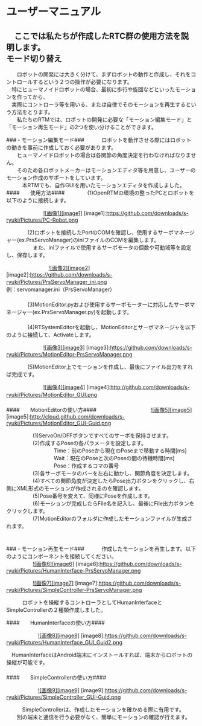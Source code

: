 ユーザーマニュアル
==================
　ここでは私たちが作成したRTC群の使用方法を説明します。
　  
モード切り替え
--------------
　　ロボットの開発には大きく分けて、まずロボットの動作と作成し、それをコントロールするという２つの操作が必要になります。  
　特にヒューマノイドロボットの場合、最初に歩行や旋回などといったモーションを作ってから、  
　実際にコントローラ等を用いる、または自律でそのモーションを再生するという方法をとります。  
　　私たちのRTMでは、ロボットの開発に必要な「モーション編集モード」と「モーション再生モード」の2つを使い分けることができます。  

###・モーション編集モード###
　　　ロボットを動作させる際にはロボットの動きを事前に作成しておく必要があります。  
　　ヒューマノイドロボットの場合は各関節の角度決定を行わなければなりません。  
　　そのため各ロボットメーカーはモーションエディタ等を用意し、ユーザーのモーション作成のサポートをしています。  
　　　本RTMでも、自作GUIを用いたモーションエディタを作成しました。  
####　　使用方法####
　　　　(1)OpenRTMの環境の整ったPCとロボットを以下のように接続します。  

　　　　　　　[![画像1][image1]](https://github.com/downloads/s-ryuki/Pictures/PC-Robot.png)
[image1]:https://github.com/downloads/s-ryuki/Pictures/PC-Robot.png

　　　　(2)ロボットを接続したPortのCOMを確認し、使用するサーボマネージャー(ex.PrsServoManager)のiniファイルのCOMを編集します。  
　　　　　また、iniファイルで使用するサーボモータの個数や可動域等を設定し、保存します。  

　　　　　　　　[![画像2][image2]](https://github.com/downloads/s-ryuki/Pictures/PrsServoManager_ini.png)
[image2]:https://github.com/downloads/s-ryuki/Pictures/PrsServoManager_ini.png
　　　　　　　　　　　　　　　　例：servomanager.ini（PrsServoManager）  
　  
　　　　(3)MotionEditor.pyおよび使用するサーボモーターに対応したサーボマネージャー(ex.PrsServoManager.py)を起動します。  
　  
　　　　(4)RTSystemEditorを起動し、MotionEditorとサーボマネージャを以下のように接続して、Activateします。  

　　　　　　　[![画像3][image3]](https://github.com/downloads/s-ryuki/Pictures/MotionEditor-PrsServoManager.png)
[image3]:https://github.com/downloads/s-ryuki/Pictures/MotionEditor-PrsServoManager.png

　　　　(5)MotionEditor上でモーションを作成し、最後にファイル出力をすれば完成です。  

　　　　　　　[![画像4][image4]](http://github.com/downloads/s-ryuki/Pictures/MotionEditor_GUI.png)
[image4]:http://github.com/downloads/s-ryuki/Pictures/MotionEditor_GUI.png
　  
　  
####　　MotionEditorの使い方####
　　　　　　　　　　[![画像5][image5]](http://cloud.github.com/downloads/s-ryuki/Pictures/MotionEditor_GUI-Guid.png)
[image5]:http://cloud.github.com/downloads/s-ryuki/Pictures/MotionEditor_GUI-Guid.png

　　　　　(1)ServoOn/OFFボタンですべてのサーボを保持させます。  
　　　　　(2)作成するPoseの各パラメータを設定します。  
　　　　　　　　　Time：前のPoseから現在のPoseまで移動する時間[ms]  
　　　　　　　　　Wait：現在のPoseと次のPoseの間の待機時間[ms]  
　　　　　　　　　Pose：作成するコマの番号  
　　　　　(3)各サーボモータのバーを左右に動かし、関節角度を決定します。  
　　　　　(4)すべての関節角度が決定したらPose出力ボタンをクリックし、右側にXML形式のモーションが作成されるのを確認します。  
　　　　　(5)Pose番号を変えて、同様にPoseを作成します。  
　　　　　(6)モーションが完成したらFile名を記入し、最後にFile出力ボタンをクリックします。  
　　　　　(7)MotionEditorのフォルダに作成したモーションファイルが生成されます。  
　  
　  
###・モーション再生モード###
　　　作成したモーションを再生します。以下のようにコンポーネントを接続してください。  
　　　　　[![画像6][image6]](https://github.com/downloads/s-ryuki/Pictures/HumanInterface-PrsServoManager.png)
[image6]:https://github.com/downloads/s-ryuki/Pictures/HumanInterface-PrsServoManager.png

　　　　　[![画像7][image7]](https://github.com/downloads/s-ryuki/Pictures/SimpleController-PrsServoManager.png)
[image7]:https://github.com/downloads/s-ryuki/Pictures/SimpleController-PrsServoManager.png

　　　ロボットを操縦するコントローラとしてHumanInterfaceとSimpleControllerの２種類作成しました。  

####　　HumanInterfaceの使い方####

　　　　　　[![画像8][image8]](https://github.com/downloads/s-ryuki/Pictures/HumanInterface_GUI_Guid2.png)
[image8]:https://github.com/downloads/s-ryuki/Pictures/HumanInterface_GUI_Guid2.png

　HumanInterfaceはAndroid端末にインストールすれば、端末からロボットの操縦が可能です。  
　  
####　　SimpleControllerの使い方####

　　　　　　[![画像9][image9]](https://github.com/downloads/s-ryuki/Pictures/SimpleController_GUI-Guid.png)
[image9]:https://github.com/downloads/s-ryuki/Pictures/SimpleController_GUI-Guid.png

　　　SimpleControllerは、作成したモーションを確かめる際に有用です。    
　　別の端末と通信を行う必要がなく、簡単にモーションの確認が行えます。  